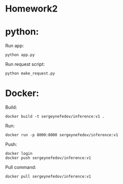Homework2
==============================
# python:
Run app:
~~~
python app.py
~~~
Run request script:
~~~
python make_request.py
~~~


# Docker:
Build:
~~~
docker build -t sergeynefedov/inference:v1 .
~~~
Run:
~~~
docker run -p 8000:8000 sergeynefedov/inference:v1
~~~
Push:
~~~
docker login
docker push sergeynefedov/inference:v1
~~~
Pull command:
~~~
docker pull sergeynefedov/inference:v1
~~~